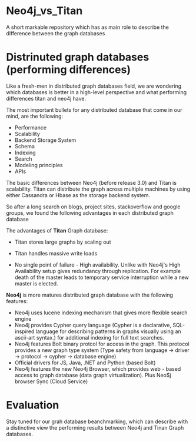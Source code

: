 # Neo4j_vs_Titan
A short markable repository which has as main role to describe the difference between the graph databases

# Distrinuted graph databases (performing differences)
Like a fresh-men in distributed graph databases field, we are wondering which databases is
better in a high-level perspective and what performing differences titan and neo4j have.

The most important bullets for any distributed database that come in our mind, are the following:

- Performance
- Scalability
- Backend Storage System
- Schema
- Indexing
- Search
- Modeling principles
- APIs

The basic differences between Neo4j (before release 3.0) and Titan is scalability. Titan can distribute
the graph across multiple machines by using either Cassandra or Hbase as the storage backend system.

So after a long search on blogs, project sites, stackoverflow and google groups, we found the following advantages in each distributed graph database

The advantages of **Titan** Graph database:

*  Titan stores large graphs by scaling out

*  Titan handles massive write loads

* No single point of failure - High availability. Unlike with Neo4j's High Availability
setup gives redundancy through replication. For example death of the master leads to
temporary service interruption while a new master is elected.

**Neo4j** is more matures distributed graph database with the following features:
* Neo4j uses lucene indexing mechanism that gives more flexible search engine
* Neo4j provides Cypher query language (Cypher is a declarative, SQL-inspired
language for describing patterns in graphs visually using an ascii-art syntax.) for
additional indexing for full text searches.
* Neo4j features Bolt binary protcol for access in the graph. This protocol provides
a new graph type system (Type safety from language -> driver -> protocol -> cypher -> database engine)
* Official drivers for JS, Java, .NET and Python (based Bolt)
* Neo4j features the new Neo4j Browser, which provides web - based access to
graph database (data graph virtualization). Plus Neo$j browser Sync (Cloud Service)


# Evaluation
Stay tuned for our grah database beanchmarking, which can describe with a distinctive view the performing results between Neo4j and Tinan Graph databases.
